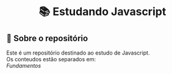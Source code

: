 <h1 align="center">
  📚 Estudando Javascript
</h1>

## :rocket: Sobre o repositório

Este é um repositório destinado ao estudo de Javascript.<br>
Os conteudos estão separados em:<br>
  *Fundamentos*
